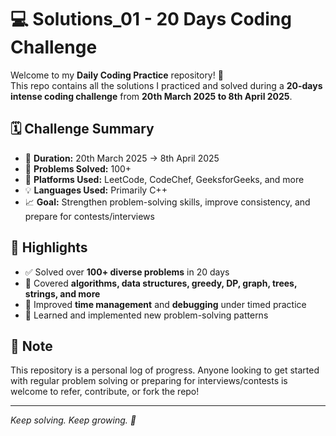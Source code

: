 # 💻 Solutions_01 - 20 Days Coding Challenge

Welcome to my **Daily Coding Practice** repository! 🚀  
This repo contains all the solutions I practiced and solved during a **20-days intense coding challenge** from **20th March 2025 to 8th April 2025**.

## 🗓️ Challenge Summary

- 🧠 **Duration:** 20th March 2025 → 8th April 2025  
- 🧩 **Problems Solved:** 100+  
- 🔁 **Platforms Used:** LeetCode, CodeChef, GeeksforGeeks, and more  
- 💡 **Languages Used:** Primarily C++
- 📈 **Goal:** Strengthen problem-solving skills, improve consistency, and prepare for contests/interviews

## 🚀 Highlights

- ✅ Solved over **100+ diverse problems** in 20 days
- 💪 Covered **algorithms, data structures, greedy, DP, graph, trees, strings, and more**
- 📘 Improved **time management** and **debugging** under timed practice
- 🌱 Learned and implemented new problem-solving patterns

## 📌 Note

This repository is a personal log of progress. Anyone looking to get started with regular problem solving or preparing for interviews/contests is welcome to refer, contribute, or fork the repo!

---

_Keep solving. Keep growing. 💯_
